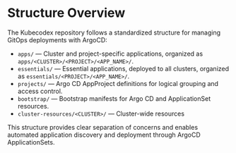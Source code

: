 # Structure Overview

The Kubecodex repository follows a standardized structure for managing GitOps deployments with ArgoCD:

- `apps/` — Cluster and project-specific applications, organized as `apps/<CLUSTER>/<PROJECT>/<APP_NAME>/`.
- `essentials/` — Essential applications, deployed to all clusters, organized as `essentials/<PROJECT>/<APP_NAME>/`.
- `projects/` — Argo CD AppProject definitions for logical grouping and access control.
- `bootstrap/` — Bootstrap manifests for Argo CD and ApplicationSet resources.
- `cluster-resources/<CLUSTER>/` — Cluster-wide resources

This structure provides clear separation of concerns and enables automated application discovery and deployment through ArgoCD ApplicationSets.
